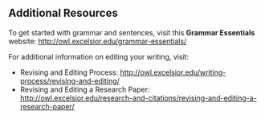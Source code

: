 ## Additional Resources

To get started with grammar and sentences, visit this **Grammar Essentials** website: http://owl.excelsior.edu/grammar-essentials/

For additional information on editing your writing, visit:

* Revising and Editing Process: http://owl.excelsior.edu/writing-process/revising-and-editing/
* Revising and Editing a Research Paper: http://owl.excelsior.edu/research-and-citations/revising-and-editing-a-research-paper/
